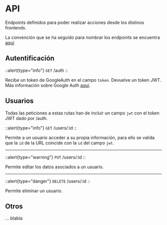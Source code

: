 # API

Endpoints definidos para poder realizar acciones desde los distinos frontends.

La convención que se ha seguido para nombrar los endpoints se encuentra [aquí](https://restfulapi.net/resource-naming/).

## Autentificación

::alert{type="info"}
`GET` /auth
::

Recibe un token de GoogleAuth en el campo `token`. Devuelve un token JWT.
Más información sobre Google Auth [aquí](https://developers.google.com/identity/sign-in/web/backend-auth).

## Usuarios

Todas las peticiones a estas rutas han de incluir un campo `jwt` con el token JWT dado por /auth.

::alert{type="info"}
`GET` /users/:id
::

Permite a un usuario acceder a su propia información, para ello se valida que la `id` de la URL coincide con la `id` del campo `jwt`.

<hr>

::alert{type="warning"}
`PUT` /users/:id
::

Permite editar los datos asociados a un usuario.

<hr>

::alert{type="danger"}
`DELETE` /users/:id
::

Permite eliminar un usuario.

## Otros

...
blabla
